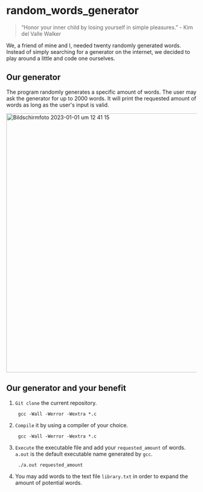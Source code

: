 # random_words_generator

> “Honor your inner child by losing yourself in simple pleasures.” - Kim del Valle Walker

We, a friend of mine and I, needed twenty randomly generated words. Instead of simply searching for a generator on the internet, we
decided to play around a little and code one ourselves. 

## Our generator 
The program randomly generates a specific amount of words. The user may ask the generator for up to 2000 words. It will print the requested amount of words as long as the user's input is valid. 

<img width="685" alt="Bildschirmfoto 2023-01-01 um 12 41 15" src="https://user-images.githubusercontent.com/121381385/210169493-8b50ffec-dfda-4276-8223-85721bef9a40.png">

## Our generator and your benefit
1. `Git clone` the current repository.
      
        gcc -Wall -Werror -Wextra *.c
2. `Compile` it by using a compiler of your choice.
      
        gcc -Wall -Werror -Wextra *.c
3. `Execute` the executable file and add your `requested_amount` of words. `a.out` is the default executable name generated by `gcc`. 

        ./a.out requested_amount
4. You may add words to the text file `library.txt` in order to expand the amount of potential words.
